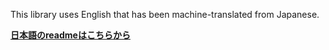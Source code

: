 This library uses English that has been machine-translated from Japanese.

__[日本語のreadmeはこちらから](README.ja.md)__
